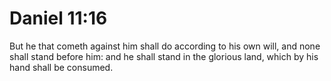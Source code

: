 # Daniel 11:16

But he that cometh against him shall do according to his own will, and none shall stand before him: and he shall stand in the glorious land, which by his hand shall be consumed.